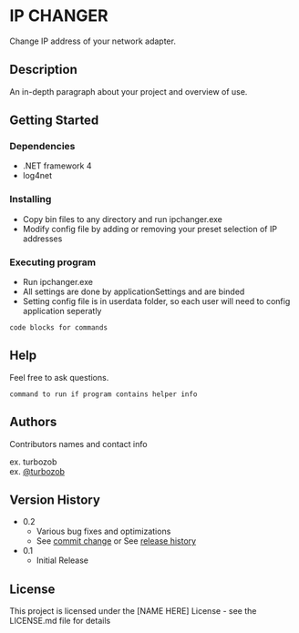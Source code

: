 # IP CHANGER

Change IP address of your network adapter.

## Description

An in-depth paragraph about your project and overview of use.

## Getting Started

### Dependencies

* .NET framework 4
* log4net

### Installing

* Copy bin files to any directory and run ipchanger.exe
* Modify config file by adding or removing your preset selection of IP addresses

### Executing program

* Run ipchanger.exe
* All settings are done by applicationSettings and are binded
* Setting config file is in userdata folder, so each user will need to config application seperatly
```
code blocks for commands
```

## Help

Feel free to ask questions.
```
command to run if program contains helper info
```

## Authors

Contributors names and contact info

ex. turbozob  
ex. [@turbozob](turbozob@live.com)

## Version History

* 0.2
    * Various bug fixes and optimizations
    * See [commit change]() or See [release history]()
* 0.1
    * Initial Release

## License

This project is licensed under the [NAME HERE] License - see the LICENSE.md file for details